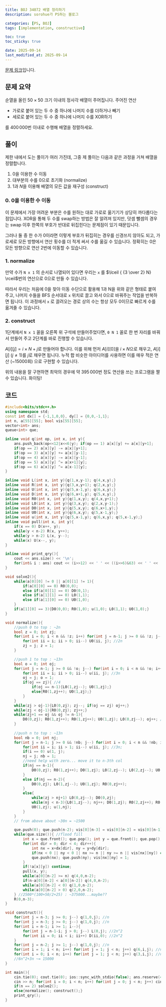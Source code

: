 ```yaml
---
title: BOJ 34072 배열 정리하기
description: sorohue가 PS하는 블로그

categories: [PS, BOJ]
tags: [implementation, constructive]

toc: true
toc_sticky: true

date: 2025-09-14
last_modified_at: 2025-09-14
---
```


[문제 링크](https://boj.kr/34072)입니다.

## 문제 요약

순열을 올린 $50 \times 50$ 크기 이내의 정사각 배열이 주어집니다. 주어진 연산

- 가로로 붙어 있는 두 수 중 하나에 나머지 수를 더하거나 빼기
- 세로로 붙어 있는 두 수 중 하나에 나머지 수를 XOR하기

를 $400\,000$번 이내로 수행해 배열을 정렬하세요.

## 풀이

제한 내에서 도는 풀이가 여러 가진데, 그중 제 풀이는 다음과 같은 과정을 거쳐 배열을 정렬합니다.

1. 0을 이용한 수 이동
2. 대부분의 수를 0으로 초기화 (normalize)
3. $1$과 $N$을 이용해 배열의 모든 값을 재구성 (construct)

### 0. 0을 이용한 수 이동

이 문제에서 가장 어려운 부분은 수를 원하는 대로 가로로 옮기기가 상당히 까다롭다는 점입니다. XOR을 통해 두 수를 swap하는 방법은 잘 알려져 있지만, 덧셈 뺄셈의 경우는 swap 이후 한쪽의 부호가 반대로 뒤집힌다는 문제점이 있기 때문입니다.

그러나 둘 중 한 수가 0이라면 이렇게 부호가 뒤집히는 경우를 신경쓰지 않아도 되고, 가로세로 모든 방향에서 연산 횟수를 더 적게 써서 수를 옮길 수 있습니다. 정확히는 0은 모든 방향으로 연산 2번에 이동할 수 있습니다.

### 1. normalize

만약 수가 `N x 1` 의 순서로 나열되어 있다면 우리는 `x` 를 $\lceil { {3 \over 2} N} \rceil$번의 연산으로 0으로 만들 수 있습니다.

따라서 우리는 처음에 0을 찾아 이동 수단으로 활용해 1과 N을 위와 같은 형태로 붙여 주고, 나머지 수들을 BFS 순서대로 `x` 위치로 끌고 와서 0으로 바꿔주는 작업을 반복하면 됩니다. 이 과정에서 `x` 로 끌려오는 경로 상의 수는 항상 모두 0이므로 빠르게 수를 옮겨줄 수 있습니다.

### 2. construct

1단계에서 `N x 1` 꼴을 오른쪽 위 구석에 만들어주었다면, `0 N 1` 꼴로 한 번 자리를 바꿔서 만들어 주고 2단계를 바로 진행할 수 있습니다.

$A[i][j] = i\times N + j$로 만들어야 합니다. 이를 위해 먼저 $A[i][0]$을 $i \times N$으로 채우고, $A[i][j]\ (j\neq 1)$를 $j$로 채우면 됩니다. 누적 합 비슷한 아이디어를 사용하면 이를 매우 적은 연산 (~15000회) 으로 구현할 수 있습니다.

위의 내용을 잘 구현하면 최악의 경우에 약 $395\,000$번 정도 연산을 쓰는 프로그램을 짤 수 있습니다. 화이팅!

## 코드

```cpp
#include<bits/stdc++.h>
using namespace std;
const int dx[] = {-1,1,0,0}, dy[] = {0,0,-1,1};
int n, a[55][55]; bool vis[55][55];
vector<int> ans;
queue<int> que;

inline void q(int op, int x, int y){
	ans.push_back(op<<12|x<<6|y); if(op == 1) a[x][y] += a[x][y+1];
	if(op == 2) a[x][y] -= a[x][y+1];
	if(op == 3) a[x][y] += a[x][y-1];
	if(op == 4) a[x][y] -= a[x][y-1];
	if(op == 5) a[x][y] ^= a[x+1][y];
	if(op == 6) a[x][y] ^= a[x-1][y];
}

inline void L(int x, int y){q(1,x,y-1); q(4,x,y);}
inline void R(int x, int y){q(3,x,y+1); q(2,x,y);}
inline void U(int x, int y){q(5,x-1,y); q(6,x,y);}
inline void D(int x, int y){q(6,x+1,y); q(5,x,y);}
inline void R0(int x, int y){q(1,x,y); q(4,x,y+1);}
inline void L0(int x, int y){q(3,x,y); q(2,x,y-1);}
inline void D0(int x, int y){q(5,x,y); q(6,x+1,y);}
inline void U0(int x, int y){q(6,x,y); q(5,x-1,y);}
inline void u(int x, int y){q(5,x-1,y); q(6,x,y); q(5,x-1,y);}
inline void pull(int x, int y){
	if(x == 0) D(x++, y);
	while(y < n-2) R(x, y++);
	while(y > n-2) L(x, y--);
	while(x) U(x--, y);
}

inline void print_qry(){
	cout << ans.size() << '\n';
	for(int& i : ans) cout << (i>>12) << ' ' << ((i>>6)&63) << ' ' << (i&63) << '\n';	
}

void solve2(){
	while(a[0][0] != 0 || a[0][1] != 1){
		if(a[0][0] == 0) R0(0,0);
		else if(a[0][1] == 0) D0(0,1);
		else if(a[1][1] == 0) L0(1,1);
		else if(a[1][0] == 0) U0(1,0);
	}
	if(a[1][0] == 3){D0(0,0); R0(1,0); u(1,0); L0(1,1); U0(1,0);}
}

void normalize(){
	//push 0 to top : ~2n
	bool z = 0; int zj;
	for(int i = 0; i < n && !z; i++) for(int j = n-1; j >= 0 && !z; j--) if(a[i][j] == 0){
		for(int ii = i; ii > 0; ii--) U0(ii, j); //2n
		zj = j; z = 1;
	}

	//push 1 to top : ~13n
	bool o = 0; int oj;
	for(int j = n-1; j >= 0 && !o; j--) for(int i = 0; i < n && !o; i++) if(a[i][j] == 1){
		for(int ii = i; ii > 0; ii--) u(ii, j); //3n
		oj = j; o = 1;
		if(oj == zj){ //4
			if(oj == n-1){L0(1,zj--); U0(1,zj);}
			else{R0(1,zj++); U0(1,zj);}
		}
	}
	while(zj > oj-1){L0(0,zj); zj--; if(oj == zj) oj++;}
	while(zj < oj-1){R0(0,zj); zj++;}
	while(zj+1 == oj && oj != n-1){
		D0(0,zj); R0(1,zj++); R0(1,zj++); U0(1,zj); L0(0,zj--); oj++; //10n
	}
	
	//push n to top : ~13n
	bool nb = 0; int nj;
	for(int j = n-1; j >= 0 && !nb; j--) for(int i = 0; i < n && !nb; i++) if(a[i][j] == n){
		for(int ii = i; ii > 1; ii--) u(ii, j); //3n;
		if(i == 0) u(1, j);
		nj = j; nb = 1;
		//need help with zero... move it to n-3th col
		if(nj == n-1){
			D0(0,zj); R0(1,zj++); D0(1,zj); L0(2,zj--); L0(2,zj--); U0(2,zj); R0(1,zj++); U0(1,zj); u(1,n-3);
		}
		else if(nj == n-2){
			D0(0,zj); L0(1,zj--); U0(1,zj); R0(0,zj++);
		}
		else{
			while(zj > nj+1) L0(0,zj--); D0(0,zj);
			while(nj < n-3){L0(1,zj--); nj++; D0(1,zj); R0(2,zj++); R0(2,zj++); U0(2,zj);} //10n
			U0(1,zj); u(1,nj);
		}
	}
	// from above about ~30n = ~1500

	que.push(0); que.push(n-2); vis[0][n-3] = vis[0][n-2] = vis[0][n-1] = 1;
	while(que.size()){ //flood fill
		int x = que.front(); que.pop(); int y = que.front(); que.pop();
		for(int dir = 0; dir < 4; dir++){
			int nx = x+dx[dir], ny = y+dy[dir];
			if(nx < 0 || ny < 0 || nx >= n || ny >= n || vis[nx][ny]) continue;
			que.push(nx); que.push(ny); vis[nx][ny] = 1;
		}
		if(!a[x][y]) continue;
		pull(x, y);
		while(a[0][n-2] >= n) q(4,0,n-2);
		if(n-a[0][n-2] < a[0][n-2]) q(4,0,n-2);
		while(a[0][n-2] < 0) q(1,0,n-2);
		while(a[0][n-2] > 0) q(2,0,n-2);
	} //2500*(100+50/2+25) : ~375000...maybe??
	R(0,n-3);
}

void construct(){
	for(int j = n-3; j >= 0; j--) q(1,0,j); //n
	for(int j = n-3; j >= 0; j--) q(1,0,j); //n
	for(int i = n-1; i >= 1; i--){ 
		for(int j = n-1-i; j > 0; j--) L(0,j); //2n^2
		for(int ii = 0; ii < i; ii++) D(ii,0); //2n^2
	}
	for(int j = n-2; j >= 1; j--) q(1,0,j); //n
	for(int i = 1; i < n; i++) for(int j = 1; j < n; j++) q(6,i,j); //n^2
	for(int i = 0; i < n; i++) for(int j = 1; j < n; j++) q(3,i,j); //n^2
	//6n^2+3n ~= 15000
}

int main(){
	cin.tie(0); cout.tie(0); ios::sync_with_stdio(false); ans.reserve(404040);
	cin >> n; for(int i = 0; i < n; i++) for(int j = 0; j < n; j++) cin >> a[i][j];
	if(n == 2) solve2();
	else{normalize(); construct();}
	print_qry();
}
```